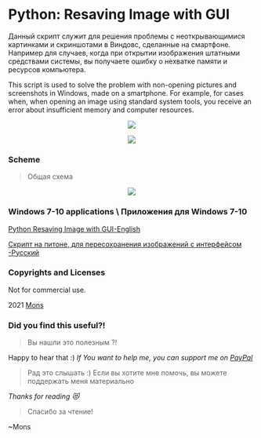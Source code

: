 # Python: Resaving Image with GUI

Данный скрипт служит для решения проблемы с неоткрывающимися картинками и скриншотами в Виндовс, сделанные на смартфоне. Например для случаев, когда при открытии изображения штатными средствами системы, вы получаете ошибку о нехватке памяти и ресурсов компьютера.

This script is used to solve the problem with non-opening pictures and screenshots in Windows, made on a smartphone. For example, for cases when, when opening an image using standard system tools, you receive an error about insufficient memory and computer resources.

<p align="center">
  <img src="https://github.com/blyamur/Python-Resaving-Image-with-GUI/blob/main/splash_logo.jpg" />
</p>

<p align="center">
  <img src="https://github.com/blyamur/Python-Resaving-Image-with-GUI/blob/main/error.jpg" />
</p>
                                                                                          
### Scheme
> Общая схема

<p align="center">
  <img src="https://github.com/blyamur/Python-Resaving-Image-with-GUI/blob/main/process.jpg" />
</p>

### Windows 7-10 applications \ Приложения для Windows 7-10 

[Python Resaving Image with GUI-English](https://github.com/blyamur/Python-Resaving-Image-with-GUI/releases/tag/resaver)

[Скрипт на питоне, для пересохранения изображений с интерфейсом -Русский](https://github.com/blyamur/Python-Resaving-Image-with-GUI/releases/tag/пересохранялка)


### Copyrights and Licenses
Not for commercial use.

2021  [Mons](https://blog.mons.ws)


### Did you find this useful?!
> Вы нашли это  полезным ?!

Happy to hear that :) *If You want to help me, you can support me on [PayPal](https://paypal.me/enkonu)*

> Рад это слышать :) Если вы хотите мне помочь, вы можете поддержать меня материально



*Thanks for reading :heart_eyes_cat:*
> Спасибо за чтение!

~Mons
